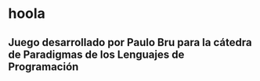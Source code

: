 # hoola
## Juego desarrollado por Paulo Bru para la cátedra de Paradigmas de los Lenguajes de Programación
